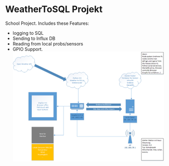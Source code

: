 # WeatherToSQL Projekt

School Project. Includes these Features:
* logging to SQL
* Sending to Influx DB
* Reading from local probs/sensors
* GPIO Support.
![alt text](https://raw.githubusercontent.com/wolfswolke/Py-WeatherInfo/main/WeatherToSQL.png)
